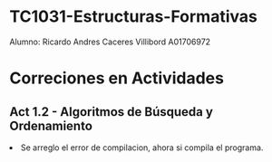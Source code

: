 # TC1031-Estructuras-Formativas

Alumno: Ricardo Andres Caceres Villibord A01706972

# Correciones en Actividades

<h2>Act 1.2 - Algoritmos de Búsqueda y Ordenamiento</h2>
<li>Se arreglo el error de compilacion, ahora si compila el programa.</li>
